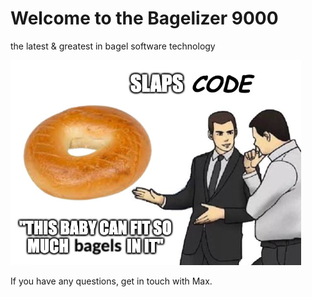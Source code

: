 # Welcome to the Bagelizer 9000
the latest & greatest in bagel software technology

![car salesman meme, slaps code this baby can fit so much bagels in it](images/bagel%20meme.png)

If you have any questions, get in touch with Max.